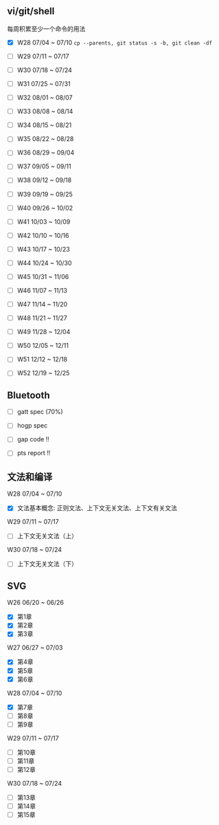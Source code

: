 
## vi/git/shell

每周积累至少一个命令的用法
- [x] W28 07/04 ~ 07/10 `cp --parents, git status -s -b, git clean -df`
- [ ] W29 07/11 ~ 07/17
- [ ] W30 07/18 ~ 07/24
- [ ] W31 07/25 ~ 07/31
- [ ] W32 08/01 ~ 08/07
- [ ] W33 08/08 ~ 08/14
- [ ] W34 08/15 ~ 08/21
- [ ] W35 08/22 ~ 08/28
- [ ] W36 08/29 ~ 09/04
- [ ] W37 09/05 ~ 09/11
- [ ] W38 09/12 ~ 09/18
- [ ] W39 09/19 ~ 09/25
- [ ] W40 09/26 ~ 10/02
- [ ] W41 10/03 ~ 10/09
- [ ] W42 10/10 ~ 10/16
- [ ] W43 10/17 ~ 10/23
- [ ] W44 10/24 ~ 10/30
- [ ] W45 10/31 ~ 11/06
- [ ] W46 11/07 ~ 11/13
- [ ] W47 11/14 ~ 11/20
- [ ] W48 11/21 ~ 11/27
- [ ] W49 11/28 ~ 12/04
- [ ] W50 12/05 ~ 12/11
- [ ] W51 12/12 ~ 12/18
- [ ] W52 12/19 ~ 12/25


## Bluetooth

- [ ] gatt spec (70%)
- [ ] hogp spec
- [ ] gap code :bangbang:
- [ ] pts report :bangbang:


## 文法和编译

W28 07/04 ~ 07/10
- [x] 文法基本概念: 正则文法、上下文无关文法、上下文有关文法

W29 07/11 ~ 07/17
- [ ] 上下文无关文法（上）

W30 07/18 ~ 07/24
- [ ] 上下文无关文法（下）


## SVG

W26 06/20 ~ 06/26
- [x] 第1章
- [x] 第2章
- [x] 第3章

W27 06/27 ~ 07/03
- [x] 第4章
- [x] 第5章
- [x] 第6章

W28 07/04 ~ 07/10
- [x] 第7章
- [ ] 第8章
- [ ] 第9章

W29 07/11 ~ 07/17
- [ ] 第10章
- [ ] 第11章
- [ ] 第12章

W30 07/18 ~ 07/24
- [ ] 第13章
- [ ] 第14章
- [ ] 第15章
